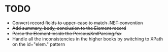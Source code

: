 # TODO

* ~~Convert record fields to upper-case to match .NET convention~~
* ~~Add summary, body, conclusion to the Element record~~
* ~~Parse the Element inside the PerseusXmlParsing.fsx~~
* Handle all the inconsistencies in the higher books
by switching to XPath on the id="elem." pattern
